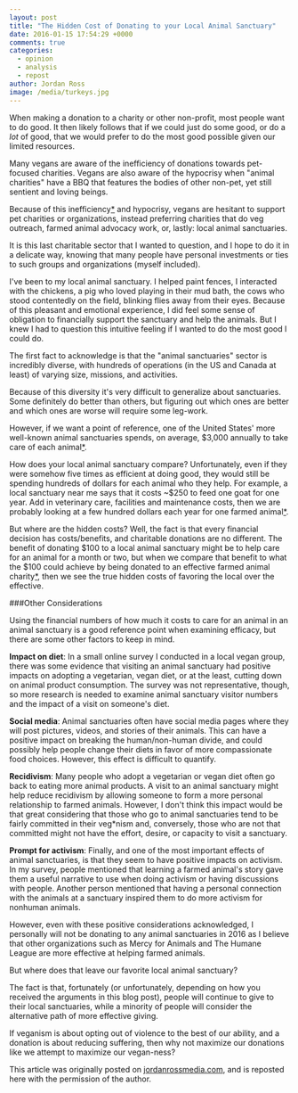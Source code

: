 ```yaml
---
layout: post
title: "The Hidden Cost of Donating to your Local Animal Sanctuary"
date: 2016-01-15 17:54:29 +0000
comments: true
categories: 
  - opinion
  - analysis
  - repost
author: Jordan Ross
image: /media/turkeys.jpg
---
```

When making a donation to a charity or other non-profit, most people want to do good. It then likely follows that if we could just do some good, or do a *lot* of good, that we would prefer to do the most good possible given our limited resources.

Many vegans are aware of the inefficiency of donations towards pet-focused charities.<!--more--> Vegans are also aware of the hypocrisy when "animal charities" have a BBQ that features the bodies of other non-pet, yet still sentient and loving beings.

Because of this inefficiency[*](http://www.theguardian.com/commentisfree/2015/nov/19/charity-animals-cats-dog "This Guardian article ‘The Truth About Animal Charities, cats and dogs’ discusses the disproportionate donations given to companion animals") and hypocrisy, vegans are hesitant to support pet charities or organizations, instead preferring charities that do veg outreach, farmed animal advocacy work, or, lastly: local animal sanctuaries.

It is this last charitable sector that I wanted to question, and I hope to do it in a delicate way, knowing that many people have personal investments or ties to such groups and organizations (myself included).

I've been to my local animal sanctuary. I helped paint fences, I interacted with the chickens, a pig who loved playing in their mud bath, the cows who stood contentedly on the field, blinking flies away from their eyes. Because of this pleasant and emotional experience, I did feel some sense of obligation to financially support the sanctuary and help the animals. But I knew I had to question this intuitive feeling if I wanted to do the most good I could do.

The first fact to acknowledge is that the "animal sanctuaries" sector is incredibly diverse, with hundreds of operations (in the US and Canada at least) of varying size, missions, and activities.

Because of this diversity it's very difficult to generalize about sanctuaries. Some definitely do better than others, but figuring out which ones are better and which ones are worse will require some leg-work.

However, if we want a point of reference, one of the United States' more well-known animal sanctuaries spends, on average, $3,000 annually to take care of each animal[*](http://www.amazon.com/How-To-Great-Doing-Good/dp/1119041716 "Figures from Nick Cooney’s ‘How To Be Great At Doing Good: Why Results Are What Count and How Smart Charity Can Change the World’ Kindle Locations 1594-1597. Available at Amazon").

How does your local animal sanctuary compare? Unfortunately, even if they were somehow five times as efficient at doing good, they would still be spending hundreds of dollars for each animal who they help. For example, a local sanctuary near me says that it costs ~$250 to feed one goat for one year. Add in veterinary care, facilities and maintenance costs, then we are probably looking at a few hundred dollars each year for one farmed animal[*](none "Numbers used are from a local animal sanctuary in Vancouver").

But where are the hidden costs? Well, the fact is that every financial decision has costs/benefits, and charitable donations are no different. The benefit of donating $100 to a local animal sanctuary might be to help care for an animal for a month or two, but when we compare that benefit to what the $100 could achieve by being donated to an effective farmed animal charity[*](http://www.animalcharityevaluators.org/recommendations/top-charities/ "Animal Charity Evaluators calculate which charity will allieviate the most sufferring per dollar donated then reccomend the most effective causes to donate to see their current top choices here"), then we see the true hidden costs of favoring the local over the effective.
 
 
###Other Considerations
 
Using the financial numbers of how much it costs to care for an animal in an animal sanctuary is a good reference point when examining efficacy, but there are some other factors to keep in mind.

**Impact on diet**: In a small online survey I conducted in a local vegan group, there was some evidence that visiting an animal sanctuary had positive impacts on adopting a vegetarian, vegan diet, or at the least, cutting down on animal product consumption. The survey was not representative, though, so more research is needed to examine animal sanctuary visitor numbers and the impact of a visit on someone's diet.

**Social media**: Animal sanctuaries often have social media pages where they will post pictures, videos, and stories of their animals. This can have a positive impact on breaking the human/non-human divide, and could possibly help people change their diets in favor of more compassionate food choices. However, this effect is difficult to quantify.

**Recidivism**: Many people who adopt a vegetarian or vegan diet often go back to eating more animal products. A visit to an animal sanctuary might help reduce recidivism by allowing someone to form a more personal relationship to farmed animals. However, I don't think this impact would be that great considering that those who go to animal sanctuaries tend to be fairly committed in their veg\*nism and, conversely, those who are not that committed might not have the effort, desire, or capacity to visit a sanctuary.

**Prompt for activism**: Finally, and one of the most important effects of animal sanctuaries, is that they seem to have positive impacts on activism. In my survey, people mentioned that learning a farmed animal's story gave them a useful narrative to use when doing activism or having discussions with people. Another person mentioned that having a personal connection with the animals at a sanctuary inspired them to do more activism for nonhuman animals.

However, even with these positive considerations acknowledged, I personally will not be donating to any animal sanctuaries in 2016 as I believe that other organizations such as Mercy for Animals and The Humane League are more effective at helping farmed animals.

But where does that leave our favorite local animal sanctuary?

The fact is that, fortunately (or unfortunately, depending on how you received the arguments in this blog post), people will continue to give to their local sanctuaries, while a minority of people will consider the alternative path of more effective giving.

If veganism is about opting out of violence to the best of our ability, and a donation is about reducing suffering, then why not maximize our donations like we attempt to maximize our vegan-ness?

 <div class="original-appearance">This article was originally posted on <a href="http://www.jordanrossmedia.com/blog/2015/12/7/the-hidden-cost-of-donating-to-your-local-animal-sanctuary">jordanrossmedia.com</a>, and is reposted here with the permission of the author.</div>
